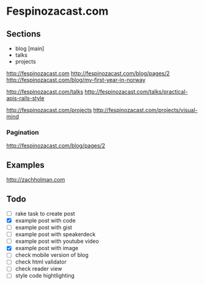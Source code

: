 # Fespinozacast.com

## Sections

- blog [main]
- talks
- projects

http://fespinozacast.com
http://fespinozacast.com/blog/pages/2
http://fespinozacast.com/blog/my-first-year-in-norway

http://fespinozacast.com/talks
http://fespinozacast.com/talks/practical-apis-rails-style

http://fespinozacast.com/projects
http://fespinozacast.com/projects/visual-mind

### Pagination

http://fespinozacast.com/blog/pages/2


## Examples

http://zachholman.com

## Todo

- [ ] rake task to create post
- [x] example post with code
- [ ] example post with gist
- [ ] example post with speakerdeck
- [ ] example post with youtube video
- [x] example post with image
- [ ] check mobile version of blog
- [ ] check html validator
- [ ] check reader view
- [ ] style code hightlighting
